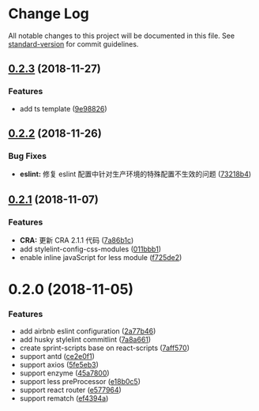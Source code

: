 # Change Log

All notable changes to this project will be documented in this file. See [standard-version](https://github.com/conventional-changelog/standard-version) for commit guidelines.

<a name="0.2.3"></a>
## [0.2.3](https://github.com/RunningCoderLee/sprint-scripts/compare/v0.2.2...v0.2.3) (2018-11-27)


### Features

* add ts template ([9e98826](https://github.com/RunningCoderLee/sprint-scripts/commit/9e98826))



<a name="0.2.2"></a>
## [0.2.2](https://github.com/RunningCoderLee/sprint-scripts/compare/v0.2.1...v0.2.2) (2018-11-26)


### Bug Fixes

* **eslint:** 修复 eslint 配置中针对生产环境的特殊配置不生效的问题 ([73218b4](https://github.com/RunningCoderLee/sprint-scripts/commit/73218b4))



<a name="0.2.1"></a>
## [0.2.1](https://github.com/RunningCoderLee/sprint-scripts/compare/v0.2.0...v0.2.1) (2018-11-07)


### Features

* **CRA:** 更新 CRA 2.1.1 代码 ([7a86b1c](https://github.com/RunningCoderLee/sprint-scripts/commit/7a86b1c))
* add stylelint-config-css-modules ([011bbb1](https://github.com/RunningCoderLee/sprint-scripts/commit/011bbb1))
* enable inline javaScript for less module ([f725de2](https://github.com/RunningCoderLee/sprint-scripts/commit/f725de2))



<a name="0.2.0"></a>
# 0.2.0 (2018-11-05)


### Features

* add airbnb eslint configuration ([2a77b46](https://github.com/RunningCoderLee/sprint-scripts/commit/2a77b46))
* add husky stylelint commitlint ([7a8a661](https://github.com/RunningCoderLee/sprint-scripts/commit/7a8a661))
* create sprint-scripts base on react-scripts ([7aff570](https://github.com/RunningCoderLee/sprint-scripts/commit/7aff570))
* support antd ([ce2e0f1](https://github.com/RunningCoderLee/sprint-scripts/commit/ce2e0f1))
* support axios ([5fe5eb3](https://github.com/RunningCoderLee/sprint-scripts/commit/5fe5eb3))
* support enzyme ([45a7800](https://github.com/RunningCoderLee/sprint-scripts/commit/45a7800))
* support less preProcessor ([e18b0c5](https://github.com/RunningCoderLee/sprint-scripts/commit/e18b0c5))
* support react router ([e577964](https://github.com/RunningCoderLee/sprint-scripts/commit/e577964))
* support rematch ([ef4394a](https://github.com/RunningCoderLee/sprint-scripts/commit/ef4394a))
